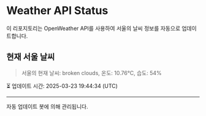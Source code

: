 
# Weather API Status

이 리포지토리는 OpenWeather API를 사용하여 서울의 날씨 정보를 자동으로 업데이트합니다.

## 현재 서울 날씨
> 서울의 현재 날씨: broken clouds, 온도: 10.76°C, 습도: 54%

⏳ 업데이트 시간: 2025-03-23 19:44:34 (UTC)

---
자동 업데이트 봇에 의해 관리됩니다.
